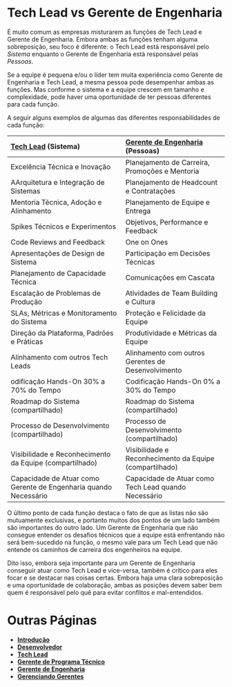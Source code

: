 # Tech Lead vs Gerente de Engenharia

É muito comum as empresas misturarem as funções de Tech Lead e Gerente de Engenharia. Embora ambas as funções tenham alguma sobreposição, seu foco é diferente: o Tech Lead está responsável pelo *Sistema* enquanto o Gerente de Engenharia está responsável pelas *Pessoas*.

Se a equipe é pequena e/ou o líder tem muita experiência como Gerente de Engenharia e Tech Lead, a mesma pessoa pode desempenhar ambas as funções. Mas conforme o sistema e a equipe crescem em tamanho e complexidade, pode haver uma oportunidade de ter pessoas diferentes para cada função.

A seguir alguns exemplos de algumas das diferentes responsabilidades de cada função:

| [Tech Lead](TechLead.md) (Sistema) | [Gerente de Engenharia](EngineeringManager.md) (Pessoas)|
| :--- | :--- |
| Excelência Técnica e Inovação| Planejamento de Carreira, Promoções e Mentoria |
| AArquitetura e Integração de Sistemas | Planejamento de Headcount e Contratações |
| Mentoria Técnica, Adoção e Alinhamento | Planejamento de Equipe e Entrega |
| Spikes Técnicos e Experimentos​ | Objetivos, Performance e Feedback |
| Code Reviews and Feedback | One on Ones |
| Apresentações de Design de Sistema​​ | Participação em Decisões Técnicas |
| Planejamento de Capacidade Técnica​​ | Comunicações em Cascata​​ |
| Escalação de Problemas de Produção​​ | Atividades de Team Building e Cultura​ |
| SLAs, Métricas e Monitoramento do Sistema​​ | Proteção e Felicidade da Equipe​​ |
| Direção da Plataforma, Padrões e Práticas | Produtividade e Métricas da Equipe​​ |
| Alinhamento com outros Tech Leads​​ | Alinhamento com outros Gerentes de Desenvolvimento​​ |
| odificação Hands-On 30% a 70% do Tempo | Codificação Hands-On 0% a 30% do Tempo |
| Roadmap do Sistema (compartilhado)​​ | Roadmap do Sistema (compartilhado)​​ |
| Processo de Desenvolvimento (compartilhado)​​ | Processo de Desenvolvimento (compartilhado)​​ |
| Visibilidade e Reconhecimento da Equipe (compartilhado) | Visibilidade e Reconhecimento da Equipe (compartilhado)​​ |
| Capacidade de Atuar como Gerente de Engenharia quando Necessário | Capacidade de Atuar como Tech Lead quando Necessário |

O último ponto de cada função destaca o fato de que as listas não são mutuamente exclusivas, e portanto muitos dos pontos de um lado também são importantes do outro lado. Um Gerente de Engenharia que não consegue entender os desafios técnicos que a equipe está enfrentando não será bem-sucedido na função, o mesmo vale para um Tech Lead que não entende os caminhos de carreira dos engenheiros na equipe.

Dito isso, embora seja importante para um Gerente de Engenharia conseguir atuar como Tech Lead e vice-versa, também é crítico para eles focar e se destacar nas coisas certas. Embora haja uma clara sobreposição e uma oportunidade de colaboração, ambas as posições devem saber bem quem é responsável pelo quê para evitar conflitos e mal-entendidos.

# Outras Páginas

* [**Introdução**](README.md)
* [**Desenvolvedor**](Developer.md)
* [**Tech Lead**](TechLead.md)
* [**Gerente de Programa Técnico**](TechnicalProgramManager.md)
* [**Gerente de Engenharia**](EngineeringManager.md)
* [**Gerenciando Gerentes**](Managing-Managers.md)
